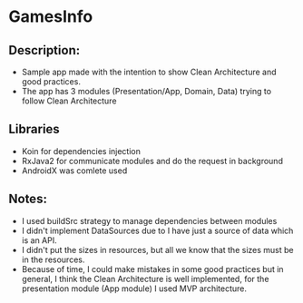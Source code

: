 # GamesInfo
## Description:
* Sample app made with the intention to show Clean Architecture and good practices.
* The app has 3 modules (Presentation/App, Domain, Data) trying to follow Clean Architecture

## Libraries
* Koin for dependencies injection
* RxJava2 for communicate modules and do the request in background
* AndroidX was comlete used

## Notes:
* I used buildSrc strategy to manage dependencies between modules
* I didn't implement DataSources due to I have just a source of data which is an API.
* I didn't put the sizes in resources, but all we know that the sizes must be in the resources.
* Because of time, I could make mistakes in some good practices but in general, I think the Clean Architecture is well implemented, for the presentation module (App module) I used MVP architecture.
